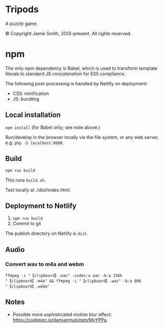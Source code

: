 # Tripods

A puzzle game.

© Copyright Jamie Smith, 2013–present. All rights reserved.

# npm

The only npm dependency is Babel, which is used to transform template literals to standard JS concatenation for ES5 compliance.

The following post-processing is handled by Netlify on deployment:

* CSS: minification
* JS: bundling

## Local installation

`npm install` (for Babel only; see note above.)

Run/develop in the browser locally via the file system, or any web server, e.g. `php -S localhost:8080`.

## Build

`npm run build`

This runs `build.sh`.

Test locally at ./dist/index.html.

## Deployment to Netlify

1. `npm run build`
2. Commit to git

The publish directory on Netlify is `dist`.

## Audio

### Convert wav to m4a and webm

`ffmpeg -i "【clipboard】.wav" -codec:a aac -b:a 256k "【clipboard】.m4a" && ffmpeg -i "【clipboard】.wav" -b:a 80k "【clipboard】.webm"`

## Notes

* Possible more sophisticated motion blur effect: https://codepen.io/damianmuti/pen/MvYPPa.
